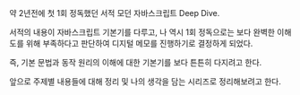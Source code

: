 약 2년전에 첫 1회 정독했던 서적 모던 자바스크립트 Deep Dive.

서적의 내용이 자바스크립트 기본기를 다루고, 나 역시 1회 정독으로는 보다 완벽한 이해도를 위해 부족하다고 판단하여 디지털 메모를 진행하기로 결정하게 되었다.

즉, 기본 문법과 동작 원리의 이해에 대한 기본기를 보다 튼튼히 다지려고 한다.

앞으로 주제별 내용들에 대해 정리 및 나의 생각을 담는 시리즈로 정리해보려고 한다.
